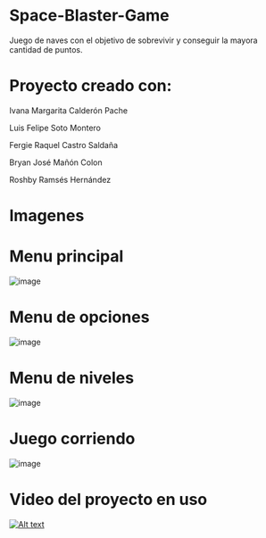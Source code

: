 # Space-Blaster-Game
Juego de naves con el objetivo de sobrevivir y conseguir la mayora cantidad de puntos.

# Proyecto creado con:

Ivana Margarita Calderón Pache 


Luis Felipe Soto Montero 


Fergie Raquel Castro Saldaña 


Bryan José Mañón Colon 


Roshby Ramsés Hernández 

# Imagenes

# Menu principal
![image](https://i.imgur.com/0XdfDK1.png)

# Menu de opciones
![image](https://i.imgur.com/6qiYo1d.png)

# Menu de niveles
![image](https://i.imgur.com/c0gnGo2.png)

# Juego corriendo 
![image](https://i.imgur.com/2DfDKq2.png)

# Video del proyecto en uso
[![Alt text](https://i.imgur.com/jCzCtR0.png)](https://www.youtube.com/watch?v=0vi9ZEi29aE)


